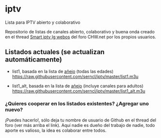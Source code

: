 # iptv
Lista para IPTV abierto y colaborativo

Repositorio de listas de canales abierto, colaborativo y buena onda creado en el thread [Smart iptv lg webos](http://www.chw.net/foro/poseedores-tv-led-smart-3d/1119064-smart-iptv-lg-webos-55.html) del foro CHW.net por los propios usuarios.


## Listados actuales (se actualizan automáticamente)
* list1, basada en la lista de [añejo](http://www.chw.net/foro/usuario/anejo_197817.html) (todas las edades)
https://raw.githubusercontent.com/serncl/iptv/master/list1.m3u

* list1_alt, basada en la lista de [añejo](http://www.chw.net/foro/usuario/anejo_197817.html) (incluye canales para adultos)
https://raw.githubusercontent.com/serncl/iptv/master/list1_alt.m3u


### ¿Quieres cooperar en los listados existentes? ¿Agregar uno nuevo?
¡Puedes hacerlo!, sólo deja tu nombre de usuario de Github en el thread del foro (ver más arriba el link). Aquí nadie es dueño del trabajo de nadie, todo aporte es valioso, la idea es colaborar entre todos.
